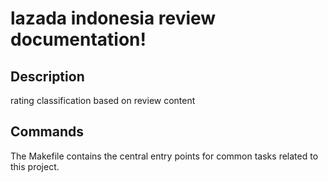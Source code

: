 # lazada indonesia review documentation!

## Description

rating classification based on review content

## Commands

The Makefile contains the central entry points for common tasks related to this project.

